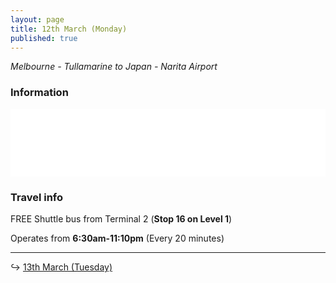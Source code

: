 ```yaml
---
layout: page
title: 12th March (Monday)
published: true
---
```

_Melbourne - Tullamarine to Japan - Narita Airport_

### Information

<iframe width="100%" height="108" src="//fiddle.jshell.net/NotMakey/n0bu8uac/4/show/light/" allowpaymentrequest allowfullscreen="allowfullscreen" frameborder="0"></iframe>

### Travel info

FREE Shuttle bus from Terminal 2 (**Stop 16 on Level 1**)

Operates from **6:30am-11:10pm** (Every 20 minutes)

<hr>

↪ [13th March (Tuesday)](/days/week1/13mar)

